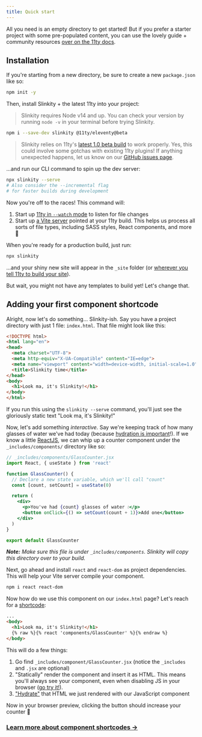```yaml
---
title: Quick start
---
```


All you need is an empty directory to get started! But if you prefer a starter project with some pre-populated content, you can use the lovely guide + community resources [over on the 11ty docs](https://www.11ty.dev/docs/getting-started/).

## Installation

If you're starting from a new directory, be sure to create a new `package.json` like so:

```bash
npm init -y
```

Then, install Slinkity + the latest 11ty into your project:

> Slinkity requires Node v14 and up. You can check your version by running `node -v` in your terminal before trying Slinkity.

```bash
npm i --save-dev slinkity @11ty/eleventy@beta
```

> Slinkity relies on 11ty's [latest 1.0 beta build](https://www.npmjs.com/package/@11ty/eleventy/v/beta) to work properly. Yes, this could involve some gotchas with existing 11ty plugins! If anything unexpected happens, let us know on our [GitHub issues page](https://github.com/slinkity/slinkity/issues).

...and run our CLI command to spin up the dev server:

```bash
npx slinkity --serve
# Also consider the --incremental flag
# for faster builds during development
```

Now you're off to the races! This command will:

1. Start up [11ty in `--watch` mode](https://www.11ty.dev/docs/usage/#re-run-eleventy-when-you-save) to listen for file changes
2. Start up [a Vite server](https://vitejs.dev/guide/#index-html-and-project-root) pointed at your 11ty build. This helps us process all sorts of file types, including SASS styles, React components, and more 🚀

When you're ready for a production build, just run:

```bash
npx slinkity
```

...and your shiny new site will appear in the `_site` folder (or [wherever you tell 11ty to build your site](https://www.11ty.dev/docs/config/#output-directory)).

But wait, you might not have any templates to build yet! Let's change that.

## Adding your first component shortcode

Alright, now let's do something... Slinkity-ish. Say you have a project directory with just 1 file: `index.html`. That file might look like this:

```html
<!DOCTYPE html>
<html lang="en">
<head>
  <meta charset="UTF-8">
  <meta http-equiv="X-UA-Compatible" content="IE=edge">
  <meta name="viewport" content="width=device-width, initial-scale=1.0">
  <title>Slinkity time</title>
</head>
<body>
  <h1>Look ma, it's Slinkity!</h1>
</body>
</html>
```

If you run this using the `slinkity --serve` command, you'll just see the gloriously static text "Look ma, it's Slinkity!"

Now, let's add something _interactive._ Say we're keeping track of how many glasses of water we've had today (because [hydration is important](https://www.gatsbyjs.com/docs/conceptual/react-hydration/)!). If we know a little [ReactJS](https://reactjs.org/docs/getting-started.html), we can whip up a counter component under the `_includes/components/` directory like so:

```jsx
// _includes/components/GlassCounter.jsx
import React, { useState } from 'react'

function GlassCounter() {
  // Declare a new state variable, which we'll call "count"
  const [count, setCount] = useState(0)

  return (
    <div>
      <p>You've had {count} glasses of water 💧</p>
      <button onClick={() => setCount(count + 1)}>Add one</button>
    </div>
  )
}

export default GlassCounter
```

_**Note:** Make sure this file is under `_includes/components`. Slinkity will copy this directory over to your build._

Next, go ahead and install `react` and `react-dom` as project dependencies. This will help your Vite server compile your component.

```bash
npm i react react-dom
```

Now how do we use this component on our `index.html` page? Let's reach for a [shortcode](https://www.11ty.dev/docs/shortcodes/):

```html
...
<body>
  <h1>Look ma, it's Slinkity!</h1>
  {% raw %}{% react 'components/GlassCounter' %}{% endraw %}
</body>
```

This will do a few things:
1. Go find `_includes/component/GlassCounter.jsx` (notice the `_includes` and `.jsx` are optional)
2. "Statically" render the component and insert it as HTML. This means you'll always see your component, even when disabling JS in your browser ([go try it!](https://developer.chrome.com/docs/devtools/javascript/disable/)).
3. ["Hydrate"](/docs/partial-hydration/) that HTML we just rendered with our JavaScript component

Now in your browser preview, clicking the button should increase your counter 🎉

### [Learn more about component shortcodes →](/docs/component-shortcodes)
